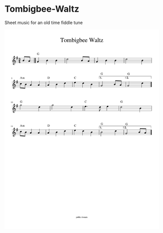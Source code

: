 # Tombigbee-Waltz
Sheet music for an old time fiddle tune

![](https://raw.githubusercontent.com/lucasgonze/Tombigbee-Waltz/master/Tombigbee_Waltz-1.svg)
